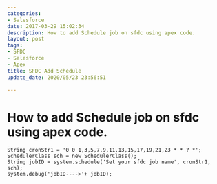 ```yaml
---
categories:
- Salesforce
date: 2017-03-29 15:02:34
description: How to add Schedule job on sfdc using apex code.
layout: post
tags:
- SFDC
- Salesforce
- Apex
title: SFDC Add Schedule
update_date: 2020/05/23 23:56:51

---
```


# How to add Schedule job on sfdc using apex code.

```
String cronStr1 = '0 0 1,3,5,7,9,11,13,15,17,19,21,23 * * ? *';
SchedulerClass sch = new SchedulerClass();
String jobID = system.schedule('Set your sfdc job name', cronStr1, sch);
system.debug('jobID---->'+ jobID);
```